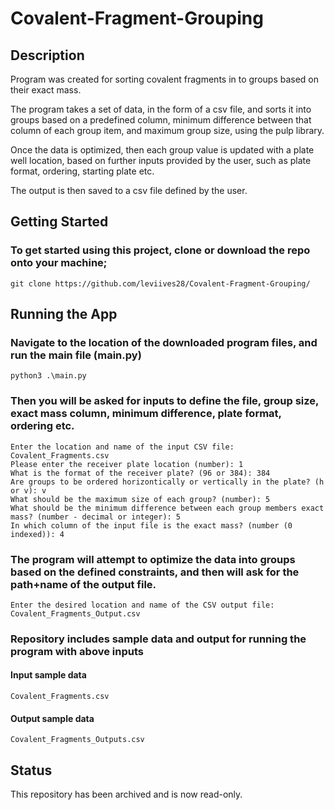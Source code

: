 # Covalent-Fragment-Grouping


## Description
Program was created for sorting covalent fragments in to groups based on their exact mass.

The program takes a set of data, in the form of a csv file, and sorts it into groups based on a predefined column, minimum difference between that column of each group item, and maximum group size, using the pulp library.

Once the data is optimized, then each group value is updated with a plate well location, based on further inputs provided by the user, such as plate format, ordering, starting plate etc.

The output is then saved to a csv file defined by the user.


## Getting Started
### To get started using this project, clone or download the repo onto your machine;

```
git clone https://github.com/leviives28/Covalent-Fragment-Grouping/
```


## Running the App

### Navigate to the location of the downloaded program files, and run the main file (main.py)
```
python3 .\main.py
```

### Then you will be asked for inputs to define the file, group size, exact mass column, minimum difference, plate format, ordering etc.

```
Enter the location and name of the input CSV file: Covalent_Fragments.csv
Please enter the receiver plate location (number): 1
What is the format of the receiver plate? (96 or 384): 384
Are groups to be ordered horizontically or vertically in the plate? (h or v): v
What should be the maximum size of each group? (number): 5
What should be the minimum difference between each group members exact mass? (number - decimal or integer): 5
In which column of the input file is the exact mass? (number (0 indexed)): 4
```

### The program will attempt to optimize the data into groups based on the defined constraints, and then will ask for the path+name of the output file.

```
Enter the desired location and name of the CSV output file: Covalent_Fragments_Output.csv
```

### Repository includes sample data and output for running the program with above inputs

#### Input sample data
```
Covalent_Fragments.csv
```

#### Output sample data
```
Covalent_Fragments_Outputs.csv
```

## Status

This repository has been archived and is now read-only.

